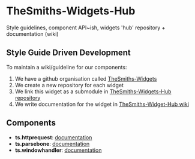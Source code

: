 # TheSmiths-Widgets-Hub
Style guidelines, component API~ish, widgets 'hub' repository + documentation (wiki)

## Style Guide Driven Development

To maintain a wiki/guideline for our components:  

1. We have a github organisation called [TheSmiths-Widgets](https://github.com/TheSmiths-Widgets)
2. We create a new repository for each widget
3. We link this widget as a submodule in [TheSmiths-Widgets-Hub repository](https://github.com/TheSmiths/TheSmiths-Components-Hub)
4. We write documentation for the widget in [TheSmiths-Widget-Hub wiki](https://github.com/TheSmiths/TheSmiths-Components-Hub/wiki/)

## Components
* **ts.httprequest**: [documentation](http://thesmiths-widgets.github.io/ts.httprequest/#!/api/Request)
* **ts.parsebone**: [documentation](http://thesmiths-widgets.github.io/ts.parsebone/#!/api/ParseBone)
* **ts.windowhandler**: [documentation](http://thesmiths-widgets.github.io/ts.windowhandler/#!/api/WindowHandler)
